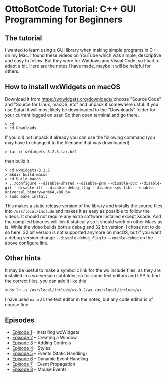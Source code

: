 # OttoBotCode Tutorial: C++ GUI Programming for Beginners

## The tutorial

I wanted to learn using a GUI library when making simple programs in C++ on my Mac. I found these videos on YouTube which was simple, descriptive and easy to follow. But they were for Windows and Visual Code, so I had to adapt a bit. Here are the notes I have made, maybe it will be helpful for others.

## How to install wxWidgets on macOS

Download it from https://wxwidgets.org/downloads/ choose "Source Code" and "Source for Linux, macOS, etc" and unpack it somewhere usful. If you use Safari it will most likely be downloaded to the "Downloads" folder for your current logged on user. So then open terminal and go there.

```
> cd
> cd Downloads
```
If you did not unpack it already you can use the following command (you may have to change it to the filename that was downloaded)
```
> tar xf wxWidgets-3.2.5.tar.bz2
```
then build it
```
> cd wxWidgets-3.2.5
> mkdir build-macos
> cd build-macos
> ../configure --disable-shared --disable-pnm --disable-pcx --disable-gif --disable-iff --disable-debug_flag --disable-sys-libs --enable-universal_binary=arm64,x86_64
> sudo make install
```

This makes a static release version of the library and installs the source files into `/usr/local/include` and makes it as easy as possible to follow the videos. It should not require any extra software installed except Xcode. And the compiled binaries will link it statically so it should work on other Macs as is. While the video builds both a debug and 32 bit version, I chose not to do so here. 32 bit version is not supported anymore on macOS, but if you want a debug version change `--disable-debug_flag` to `--enable-debug` on the above configure line.

## Other hints

It may be useful to make a symbolic link for the wx include files, as they are installed in a wx-version subfolder, so for some text editors and LSP to find the correct files, you can add it like this
```
sudo ln -s /usr/local/include/wx-3.2/wx /usr/local/include/wx
```

I have used `nano` as the text editor in the notes, but any code editor is of course fine.

## Episodes

* [Episode 1](Episode%201) – Installing wxWidgets
* [Episode 2](Episode%202) – Creating a Window
* [Episode 3](Episode%203) – Adding Controls
* [Episode 4](Episode%204) – Styles
* [Episode 5](Episode%205) – Events (Static Handling)
* [Episode 6](Episode%206) – Dynamic Event Handling
* [Episode 7](Episode%207) – Event Propagation
* [Episode 8](Episode%208) – Mouse Events
